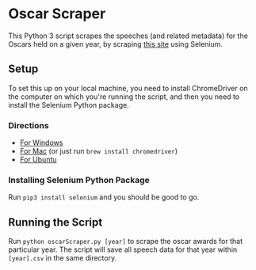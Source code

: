 # Oscar Scraper

This Python 3 script scrapes the speeches (and related metadata) for the Oscars held
on a given year, by scraping [this site](http://aaspeechesdb.oscars.org) using
Selenium.

## Setup

To set this up on your local machine, you need to install ChromeDriver on the
computer on which you're running the script, and then you need to install the
Selenium Python package.

### Directions
* [For Windows](https://stackoverflow.com/questions/33150351/how-do-i-install-chromedriver-on-windows-10-and-run-selenium-tests-with-chrome)
* [For Mac](https://www.kenst.com/2015/03/installing-chromedriver-on-mac-osx/) (or just run `brew install chromedriver`)
* [For Ubuntu](https://christopher.su/2015/selenium-chromedriver-ubuntu/)

### Installing Selenium Python Package

Run `pip3 install selenium` and you should be good to go.

## Running the Script

Run `python oscarScraper.py [year]` to scrape the oscar awards for that
particular year. The script will save all speech data for that year within
`[year].csv` in the same directory.
